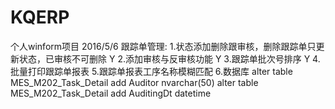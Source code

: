 ﻿# KQERP
个人winform项目
2016/5/6
跟踪单管理: 1.状态添加删除跟审核，删除跟踪单只更新状态，已审核不可删除 Y
		2.添加审核与反审核功能 Y
		3.跟踪单批次号排序 Y
		4.批量打印跟踪单报表 
		5.跟踪单报表工序名称模糊匹配
		6.数据库
alter table MES_M202_Task_Detail add Auditor nvarchar(50)
alter table MES_M202_Task_Detail add AuditingDt datetime
